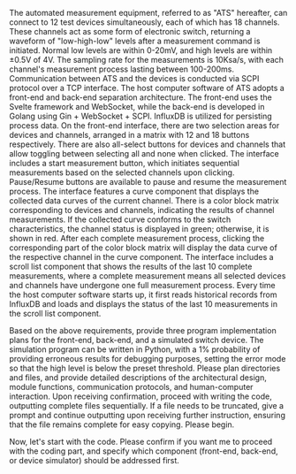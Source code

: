 The automated measurement equipment, referred to as "ATS" hereafter, can connect to 12 test devices simultaneously, each of which has 18 channels. These channels act as some form of electronic switch, returning a waveform of "low-high-low" levels after a measurement command is initiated. Normal low levels are within 0-20mV, and high levels are within ±0.5V of 4V. The sampling rate for the measurements is 10Ksa/s, with each channel's measurement process lasting between 100-200ms. Communication between ATS and the devices is conducted via SCPI protocol over a TCP interface. The host computer software of ATS adopts a front-end and back-end separation architecture. The front-end uses the Svelte framework and WebSocket, while the back-end is developed in Golang using Gin + WebSocket + SCPI. InfluxDB is utilized for persisting process data. On the front-end interface, there are two selection areas for devices and channels, arranged in a matrix with 12 and 18 buttons respectively. There are also all-select buttons for devices and channels that allow toggling between selecting all and none when clicked. The interface includes a start measurement button, which initiates sequential measurements based on the selected channels upon clicking. Pause/Resume buttons are available to pause and resume the measurement process. The interface features a curve component that displays the collected data curves of the current channel. There is a color block matrix corresponding to devices and channels, indicating the results of channel measurements. If the collected curve conforms to the switch characteristics, the channel status is displayed in green; otherwise, it is shown in red. After each complete measurement process, clicking the corresponding part of the color block matrix will display the data curve of the respective channel in the curve component. The interface includes a scroll list component that shows the results of the last 10 complete measurements, where a complete measurement means all selected devices and channels have undergone one full measurement process. Every time the host computer software starts up, it first reads historical records from InfluxDB and loads and displays the status of the last 10 measurements in the scroll list component.

Based on the above requirements, provide three program implementation plans for the front-end, back-end, and a simulated switch device. The simulation program can be written in Python, with a 1% probability of providing erroneous results for debugging purposes, setting the error mode so that the high level is below the preset threshold. Please plan directories and files, and provide detailed descriptions of the architectural design, module functions, communication protocols, and human-computer interaction. Upon receiving confirmation, proceed with writing the code, outputting complete files sequentially. If a file needs to be truncated, give a prompt and continue outputting upon receiving further instruction, ensuring that the file remains complete for easy copying. Please begin.

Now, let's start with the code. Please confirm if you want me to proceed with the coding part, and specify which component (front-end, back-end, or device simulator) should be addressed first.
